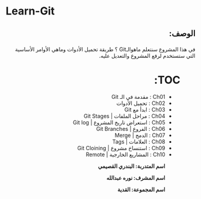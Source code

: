 
# Learn-Git



## <div dir=rtl>  الوصف:  <dir>
 <div dir=rtl> 
في هذا المشروع سنتعلم ماهوالـGit ؟ طريقة تحميل الأدوات  وماهي الأوامر الأساسية التي ستستخدم لرفع المشروع والتعديل عليه.
 <dir>


# <div dir=rtl> TOC:

- Ch01 : مقدمة في الـ Git
- Ch02 : تحميل الأدوات
- Ch03 : ابدأ مع Git
- Ch04 : مراحل الملفات | Git Stages
- Ch05 : استعراض تاريخ المشروع | Git log
- Ch06 : الفروع | Git Branches
- Ch07 : الدمج | Merge
- Ch08 : العلامات | Tags
- Ch09 : استنساخ مشروع | Git Cloining
- Ch10 : المشاريع الخارجية | Remote

<dir>
 
 <div dir=rtl> 
 
**اسم المتدربة: البندري القصيمي**

**اسم المشرف: نوره عبدالله**

**اسم المجموعة: القدية**

<div>

